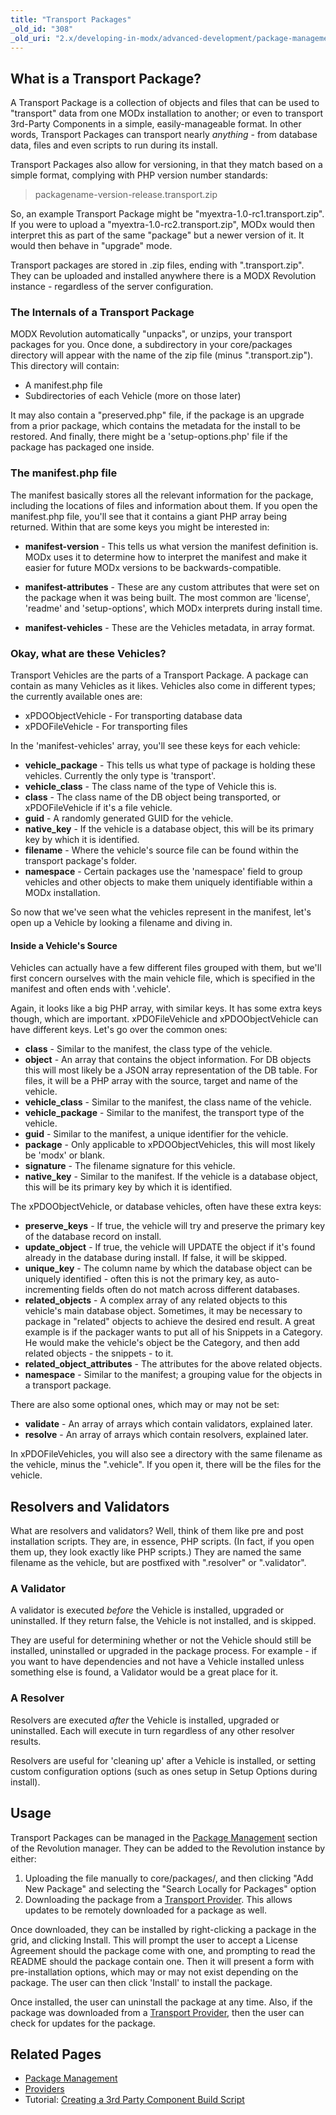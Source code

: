 ```yaml
---
title: "Transport Packages"
_old_id: "308"
_old_uri: "2.x/developing-in-modx/advanced-development/package-management/transport-packages"
---
```


## What is a Transport Package?

A Transport Package is a collection of objects and files that can be used to "transport" data from one MODx installation to another; or even to transport 3rd-Party Components in a simple, easily-manageable format. In other words, Transport Packages can transport nearly _anything_ - from database data, files and even scripts to run during its install.

Transport Packages also allow for versioning, in that they match based on a simple format, complying with PHP version number standards:

> packagename-version-release.transport.zip

So, an example Transport Package might be "myextra-1.0-rc1.transport.zip". If you were to upload a "myextra-1.0-rc2.transport.zip", MODx would then interpret this as part of the same "package" but a newer version of it. It would then behave in "upgrade" mode.

Transport packages are stored in .zip files, ending with ".transport.zip". They can be uploaded and installed anywhere there is a MODX Revolution instance - regardless of the server configuration.

### The Internals of a Transport Package

MODX Revolution automatically "unpacks", or unzips, your transport packages for you. Once done, a subdirectory in your core/packages directory will appear with the name of the zip file (minus ".transport.zip"). This directory will contain:

- A manifest.php file
- Subdirectories of each Vehicle (more on those later)

It may also contain a "preserved.php" file, if the package is an upgrade from a prior package, which contains the metadata for the install to be restored. And finally, there might be a 'setup-options.php' file if the package has packaged one inside.

### The manifest.php file

The manifest basically stores all the relevant information for the package, including the locations of files and information about them. If you open the manifest.php file, you'll see that it contains a giant PHP array being returned. Within that are some keys you might be interested in:

- **manifest-version** - This tells us what version the manifest definition is. MODx uses it to determine how to interpret the manifest and make it easier for future MODx versions to be backwards-compatible.

- **manifest-attributes** - These are any custom attributes that were set on the package when it was being built. The most common are 'license', 'readme' and 'setup-options', which MODx interprets during install time.

- **manifest-vehicles** - These are the Vehicles metadata, in array format.

### Okay, what are these Vehicles?

Transport Vehicles are the parts of a Transport Package. A package can contain as many Vehicles as it likes. Vehicles also come in different types; the currently available ones are:

- xPDOObjectVehicle - For transporting database data
- xPDOFileVehicle - For transporting files

In the 'manifest-vehicles' array, you'll see these keys for each vehicle:

- **vehicle\_package** - This tells us what type of package is holding these vehicles. Currently the only type is 'transport'.
- **vehicle\_class** - The class name of the type of Vehicle this is.
- **class** - The class name of the DB object being transported, or xPDOFileVehicle if it's a file vehicle.
- **guid** - A randomly generated GUID for the vehicle.
- **native\_key** - If the vehicle is a database object, this will be its primary key by which it is identified.
- **filename** - Where the vehicle's source file can be found within the transport package's folder.
- **namespace** - Certain packages use the 'namespace' field to group vehicles and other objects to make them uniquely identifiable within a MODx installation.

So now that we've seen what the vehicles represent in the manifest, let's open up a Vehicle by looking a filename and diving in.

#### Inside a Vehicle's Source

Vehicles can actually have a few different files grouped with them, but we'll first concern ourselves with the main vehicle file, which is specified in the manifest and often ends with '.vehicle'.

Again, it looks like a big PHP array, with similar keys. It has some extra keys though, which are important. xPDOFileVehicle and xPDOObjectVehicle can have different keys. Let's go over the common ones:

- **class** - Similar to the manifest, the class type of the vehicle.
- **object** - An array that contains the object information. For DB objects this will most likely be a JSON array representation of the DB table. For files, it will be a PHP array with the source, target and name of the vehicle.
- **vehicle\_class** - Similar to the manifest, the class name of the vehicle.
- **vehicle\_package** - Similar to the manifest, the transport type of the vehicle.
- **guid** - Similar to the manifest, a unique identifier for the vehicle.
- **package** - Only applicable to xPDOObjectVehicles, this will most likely be 'modx' or blank.
- **signature** - The filename signature for this vehicle.
- **native\_key** - Similar to the manifest. If the vehicle is a database object, this will be its primary key by which it is identified.

The xPDOObjectVehicle, or database vehicles, often have these extra keys:

- **preserve\_keys** - If true, the vehicle will try and preserve the primary key of the database record on install.
- **update\_object** - If true, the vehicle will UPDATE the object if it's found already in the database during install. If false, it will be skipped.
- **unique\_key** - The column name by which the database object can be uniquely identified - often this is not the primary key, as auto-incrementing fields often do not match across different databases.
- **related\_objects** - A complex array of any related objects to this vehicle's main database object. Sometimes, it may be necessary to package in "related" objects to achieve the desired end result. A great example is if the packager wants to put all of his Snippets in a Category. He would make the vehicle's object be the Category, and then add related objects - the snippets - to it.
- **related\_object\_attributes** - The attributes for the above related objects.
- **namespace** - Similar to the manifest; a grouping value for the objects in a transport package.

There are also some optional ones, which may or may not be set:

- **validate** - An array of arrays which contain validators, explained later.
- **resolve** - An array of arrays which contain resolvers, explained later.

In xPDOFileVehicles, you will also see a directory with the same filename as the vehicle, minus the ".vehicle". If you open it, there will be the files for the vehicle.

## Resolvers and Validators

What are resolvers and validators? Well, think of them like pre and post installation scripts. They are, in essence, PHP scripts. (In fact, if you open them up, they look exactly like PHP scripts.) They are named the same filename as the vehicle, but are postfixed with ".resolver" or ".validator".

### A Validator

A validator is executed _before_ the Vehicle is installed, upgraded or uninstalled. If they return false, the Vehicle is not installed, and is skipped.

They are useful for determining whether or not the Vehicle should still be installed, uninstalled or upgraded in the package process. For example - if you want to have dependencies and not have a Vehicle installed unless something else is found, a Validator would be a great place for it.

### A Resolver

Resolvers are executed _after_ the Vehicle is installed, upgraded or uninstalled. Each will execute in turn regardless of any other resolver results.

Resolvers are useful for 'cleaning up' after a Vehicle is installed, or setting custom configuration options (such as ones setup in Setup Options during install).

## Usage

Transport Packages can be managed in the [Package Management](extending-modx/transport-packages "Package Management") section of the Revolution manager. They can be added to the Revolution instance by either:

1. Uploading the file manually to core/packages/, and then clicking "Add New Package" and selecting the "Search Locally for Packages" option
2. Downloading the package from a [Transport Provider](building-sites/extras/providers "Providers"). This allows updates to be remotely downloaded for a package as well.

Once downloaded, they can be installed by right-clicking a package in the grid, and clicking Install. This will prompt the user to accept a License Agreement should the package come with one, and prompting to read the README should the package contain one. Then it will present a form with pre-installation options, which may or may not exist depending on the package. The user can then click 'Install' to install the package.

Once installed, the user can uninstall the package at any time. Also, if the package was downloaded from a [Transport Provider](building-sites/extras/providers "Providers"), then the user can check for updates for the package.

## Related Pages

- [Package Management](extending-modx/transport-packages "Package Management")
- [Providers](building-sites/extras/providers "Providers")
- Tutorial: [Creating a 3rd Party Component Build Script](extending-modx/transport-packages/build-script "Creating a 3rd Party Component Build Script")